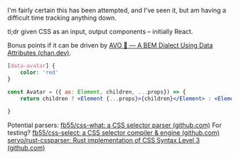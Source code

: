 I'm fairly certain this has been attempted, and I've seen it, but am having a difficult time tracking anything down.

tl;dr given CSS as an input, output components – initially React.

Bonus points if it can be driven by [AVO 🥑 — A BEM Dialect Using Data Attributes (chan.dev)](https://chan.dev/posts/avo-a-bem-dialect-using-data-attributes/).

````css
[data-avatar] {
	color: 'red'
}
````

````jsx
const Avatar = ({ as: Element, children, ...props}) => {
	return children ? <Element {...props}>{children}</Element> : <Element {...props} />
	
}
````

Potential parsers:
[fb55/css-what: a CSS selector parser (github.com)](https://github.com/fb55/css-what#readme)
For testing? [fb55/css-select: a CSS selector compiler & engine (github.com)](https://github.com/fb55/css-select)
[servo/rust-cssparser: Rust implementation of CSS Syntax Level 3 (github.com)](https://github.com/servo/rust-cssparser)
